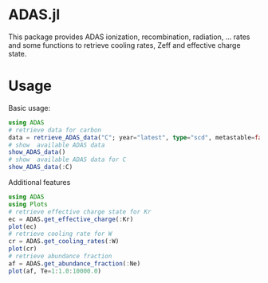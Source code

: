 # ADAS.jl

This package provides ADAS ionization, recombination, radiation, ... rates and some functions to retrieve cooling rates, Zeff and effective charge state.

# Usage

Basic usage:
```julia
using ADAS
# retrieve data for carbon
data = retrieve_ADAS_data("C"; year="latest", type="scd", metastable=false)
# show  available ADAS data
show_ADAS_data()
# show  available ADAS data for C
show_ADAS_data(:C)
```

Additional features
```julia
using ADAS
using Plots
# retrieve effective charge state for Kr
ec = ADAS.get_effective_charge(:Kr)
plot(ec)
# retrieve cooling rate for W
cr = ADAS.get_cooling_rates(:W)
plot(cr)
# retrieve abundance fraction
af = ADAS.get_abundance_fraction(:Ne)
plot(af, Te=1:1.0:10000.0)
```



